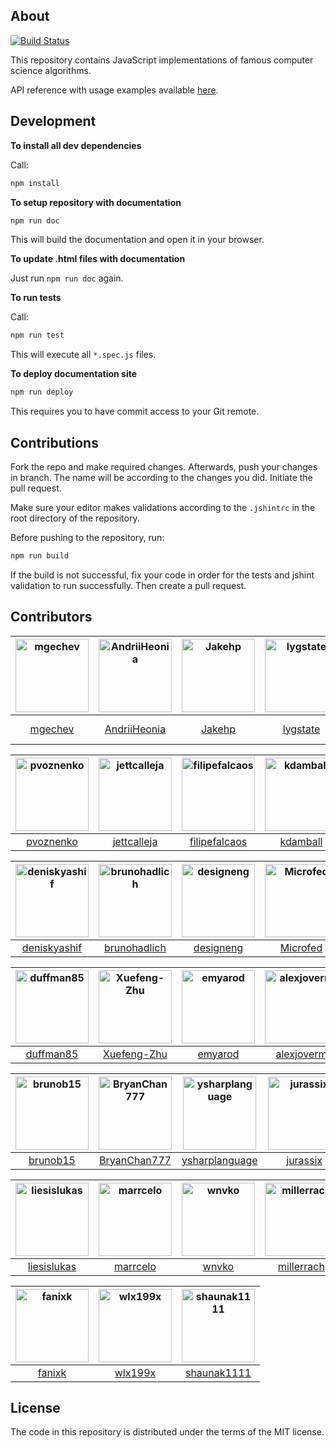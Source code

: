## About

[![Build Status](https://travis-ci.org/mgechev/javascript-algorithms.svg?branch=Jakehp-patch-1)](https://travis-ci.org/mgechev/javascript-algorithms)

This repository contains JavaScript implementations of famous computer science algorithms.

API reference with usage examples available
<a href="https://mgechev.github.io/javascript-algorithms/" target="_blank">here</a>.

## Development

**To install all dev dependencies**

Call:

```bash
npm install
```

**To setup repository with documentation**

```bash
npm run doc
```

This will build the documentation and open it in your browser.

**To update .html files with documentation**

Just run `npm run doc` again.

**To run tests**

Call:

```bash
npm run test
```

This will execute all `*.spec.js` files.

**To deploy documentation site**

```bash
npm run deploy
```

This requires you to have commit access to your Git remote.

## Contributions

Fork the repo and make required changes. Afterwards, push your changes in branch. The name will be according to the changes you did. Initiate the pull request.

Make sure your editor makes validations according to the `.jshintrc` in the root directory of the repository.

Before pushing to the repository, run:

```bash
npm run build
```

If the build is not successful, fix your code in order for the tests and jshint validation to run successfully. Then create a pull request.

## Contributors

| [<img alt="mgechev" src="https://avatars1.githubusercontent.com/u/455023?v=4&s=117" width="117">](https://github.com/mgechev) | [<img alt="AndriiHeonia" src="https://avatars1.githubusercontent.com/u/773648?v=4&s=117" width="117">](https://github.com/AndriiHeonia) | [<img alt="Jakehp" src="https://avatars1.githubusercontent.com/u/1854569?v=4&s=117" width="117">](https://github.com/Jakehp) | [<img alt="lygstate" src="https://avatars3.githubusercontent.com/u/121040?v=4&s=117" width="117">](https://github.com/lygstate) | [<img alt="mik-laj" src="https://avatars1.githubusercontent.com/u/12058428?v=4&s=117" width="117">](https://github.com/mik-laj) | [<img alt="krzysztof-grzybek" src="https://avatars0.githubusercontent.com/u/6236664?v=4&s=117" width="117">](https://github.com/krzysztof-grzybek) |
| :---------------------------------------------------------------------------------------------------------------------------: | :-------------------------------------------------------------------------------------------------------------------------------------: | :--------------------------------------------------------------------------------------------------------------------------: | :-----------------------------------------------------------------------------------------------------------------------------: | :-----------------------------------------------------------------------------------------------------------------------------: | :------------------------------------------------------------------------------------------------------------------------------------------------: |
|                                             [mgechev](https://github.com/mgechev)                                             |                                             [AndriiHeonia](https://github.com/AndriiHeonia)                                             |                                             [Jakehp](https://github.com/Jakehp)                                              |                                             [lygstate](https://github.com/lygstate)                                             |                                              [mik-laj](https://github.com/mik-laj)                                              |                                             [krzysztof-grzybek](https://github.com/krzysztof-grzybek)                                              |

| [<img alt="pvoznenko" src="https://avatars3.githubusercontent.com/u/1098414?v=4&s=117" width="117">](https://github.com/pvoznenko) | [<img alt="jettcalleja" src="https://avatars0.githubusercontent.com/u/6356258?v=4&s=117" width="117">](https://github.com/jettcalleja) | [<img alt="filipefalcaos" src="https://avatars2.githubusercontent.com/u/9125631?v=4&s=117" width="117">](https://github.com/filipefalcaos) | [<img alt="kdamball" src="https://avatars3.githubusercontent.com/u/3318312?v=4&s=117" width="117">](https://github.com/kdamball) | [<img alt="lekkas" src="https://avatars3.githubusercontent.com/u/5211478?v=4&s=117" width="117">](https://github.com/lekkas) | [<img alt="infusion" src="https://avatars3.githubusercontent.com/u/197742?v=4&s=117" width="117">](https://github.com/infusion) |
| :--------------------------------------------------------------------------------------------------------------------------------: | :------------------------------------------------------------------------------------------------------------------------------------: | :----------------------------------------------------------------------------------------------------------------------------------------: | :------------------------------------------------------------------------------------------------------------------------------: | :--------------------------------------------------------------------------------------------------------------------------: | :-----------------------------------------------------------------------------------------------------------------------------: |
|                                             [pvoznenko](https://github.com/pvoznenko)                                              |                                             [jettcalleja](https://github.com/jettcalleja)                                              |                                             [filipefalcaos](https://github.com/filipefalcaos)                                              |                                             [kdamball](https://github.com/kdamball)                                              |                                             [lekkas](https://github.com/lekkas)                                              |                                             [infusion](https://github.com/infusion)                                             |

| [<img alt="deniskyashif" src="https://avatars2.githubusercontent.com/u/5999271?v=4&s=117" width="117">](https://github.com/deniskyashif) | [<img alt="brunohadlich" src="https://avatars2.githubusercontent.com/u/7043013?v=4&s=117" width="117">](https://github.com/brunohadlich) | [<img alt="designeng" src="https://avatars0.githubusercontent.com/u/2807469?v=4&s=117" width="117">](https://github.com/designeng) | [<img alt="Microfed" src="https://avatars1.githubusercontent.com/u/613179?v=4&s=117" width="117">](https://github.com/Microfed) | [<img alt="Nirajkashyap" src="https://avatars3.githubusercontent.com/u/4338110?v=4&s=117" width="117">](https://github.com/Nirajkashyap) | [<img alt="pkerpedjiev" src="https://avatars3.githubusercontent.com/u/2143629?v=4&s=117" width="117">](https://github.com/pkerpedjiev) |
| :--------------------------------------------------------------------------------------------------------------------------------------: | :--------------------------------------------------------------------------------------------------------------------------------------: | :--------------------------------------------------------------------------------------------------------------------------------: | :-----------------------------------------------------------------------------------------------------------------------------: | :--------------------------------------------------------------------------------------------------------------------------------------: | :------------------------------------------------------------------------------------------------------------------------------------: |
|                                             [deniskyashif](https://github.com/deniskyashif)                                              |                                             [brunohadlich](https://github.com/brunohadlich)                                              |                                             [designeng](https://github.com/designeng)                                              |                                             [Microfed](https://github.com/Microfed)                                             |                                             [Nirajkashyap](https://github.com/Nirajkashyap)                                              |                                             [pkerpedjiev](https://github.com/pkerpedjiev)                                              |

| [<img alt="duffman85" src="https://avatars0.githubusercontent.com/u/15054422?v=4&s=117" width="117">](https://github.com/duffman85) | [<img alt="Xuefeng-Zhu" src="https://avatars0.githubusercontent.com/u/5875315?v=4&s=117" width="117">](https://github.com/Xuefeng-Zhu) | [<img alt="emyarod" src="https://avatars3.githubusercontent.com/u/8265238?v=4&s=117" width="117">](https://github.com/emyarod) | [<img alt="alexjoverm" src="https://avatars3.githubusercontent.com/u/5701162?v=4&s=117" width="117">](https://github.com/alexjoverm) | [<img alt="amilajack" src="https://avatars1.githubusercontent.com/u/6374832?v=4&s=117" width="117">](https://github.com/amilajack) | [<img alt="BorislavBorisov22" src="https://avatars2.githubusercontent.com/u/20156662?v=4&s=117" width="117">](https://github.com/BorislavBorisov22) |
| :---------------------------------------------------------------------------------------------------------------------------------: | :------------------------------------------------------------------------------------------------------------------------------------: | :----------------------------------------------------------------------------------------------------------------------------: | :----------------------------------------------------------------------------------------------------------------------------------: | :--------------------------------------------------------------------------------------------------------------------------------: | :-------------------------------------------------------------------------------------------------------------------------------------------------: |
|                                              [duffman85](https://github.com/duffman85)                                              |                                             [Xuefeng-Zhu](https://github.com/Xuefeng-Zhu)                                              |                                             [emyarod](https://github.com/emyarod)                                              |                                             [alexjoverm](https://github.com/alexjoverm)                                              |                                             [amilajack](https://github.com/amilajack)                                              |                                              [BorislavBorisov22](https://github.com/BorislavBorisov22)                                              |

| [<img alt="brunob15" src="https://avatars2.githubusercontent.com/u/5839627?v=4&s=117" width="117">](https://github.com/brunob15) | [<img alt="BryanChan777" src="https://avatars0.githubusercontent.com/u/43082778?v=4&s=117" width="117">](https://github.com/BryanChan777) | [<img alt="ysharplanguage" src="https://avatars0.githubusercontent.com/u/1055314?v=4&s=117" width="117">](https://github.com/ysharplanguage) | [<img alt="jurassix" src="https://avatars3.githubusercontent.com/u/1869117?v=4&s=117" width="117">](https://github.com/jurassix) | [<img alt="fisenkodv" src="https://avatars0.githubusercontent.com/u/1039447?v=4&s=117" width="117">](https://github.com/fisenkodv) | [<img alt="contra" src="https://avatars0.githubusercontent.com/u/425716?v=4&s=117" width="117">](https://github.com/contra) |
| :------------------------------------------------------------------------------------------------------------------------------: | :---------------------------------------------------------------------------------------------------------------------------------------: | :------------------------------------------------------------------------------------------------------------------------------------------: | :------------------------------------------------------------------------------------------------------------------------------: | :--------------------------------------------------------------------------------------------------------------------------------: | :-------------------------------------------------------------------------------------------------------------------------: |
|                                             [brunob15](https://github.com/brunob15)                                              |                                              [BryanChan777](https://github.com/BryanChan777)                                              |                                             [ysharplanguage](https://github.com/ysharplanguage)                                              |                                             [jurassix](https://github.com/jurassix)                                              |                                             [fisenkodv](https://github.com/fisenkodv)                                              |                                             [contra](https://github.com/contra)                                             |

| [<img alt="liesislukas" src="https://avatars3.githubusercontent.com/u/2733862?v=4&s=117" width="117">](https://github.com/liesislukas) | [<img alt="marrcelo" src="https://avatars3.githubusercontent.com/u/18054556?v=4&s=117" width="117">](https://github.com/marrcelo) | [<img alt="wnvko" src="https://avatars3.githubusercontent.com/u/5990334?v=4&s=117" width="117">](https://github.com/wnvko) | [<img alt="millerrach" src="https://avatars2.githubusercontent.com/u/12432794?v=4&s=117" width="117">](https://github.com/millerrach) | [<img alt="xiedezhuo" src="https://avatars3.githubusercontent.com/u/39017209?v=4&s=117" width="117">](https://github.com/xiedezhuo) | [<img alt="DengYiping" src="https://avatars0.githubusercontent.com/u/12176046?v=4&s=117" width="117">](https://github.com/DengYiping) |
| :------------------------------------------------------------------------------------------------------------------------------------: | :-------------------------------------------------------------------------------------------------------------------------------: | :------------------------------------------------------------------------------------------------------------------------: | :-----------------------------------------------------------------------------------------------------------------------------------: | :---------------------------------------------------------------------------------------------------------------------------------: | :-----------------------------------------------------------------------------------------------------------------------------------: |
|                                             [liesislukas](https://github.com/liesislukas)                                              |                                              [marrcelo](https://github.com/marrcelo)                                              |                                             [wnvko](https://github.com/wnvko)                                              |                                              [millerrach](https://github.com/millerrach)                                              |                                              [xiedezhuo](https://github.com/xiedezhuo)                                              |                                              [DengYiping](https://github.com/DengYiping)                                              |

| [<img alt="fanixk" src="https://avatars2.githubusercontent.com/u/921156?v=4&s=117" width="117">](https://github.com/fanixk) | [<img alt="wlx199x" src="https://avatars1.githubusercontent.com/u/6756730?v=4&s=117" width="117">](https://github.com/wlx199x) | [<img alt="shaunak1111" src="https://avatars3.githubusercontent.com/u/1323960?v=4&s=117" width="117">](https://github.com/shaunak1111) |
| :-------------------------------------------------------------------------------------------------------------------------: | :----------------------------------------------------------------------------------------------------------------------------: | :------------------------------------------------------------------------------------------------------------------------------------: |
|                                             [fanixk](https://github.com/fanixk)                                             |                                             [wlx199x](https://github.com/wlx199x)                                              |                                             [shaunak1111](https://github.com/shaunak1111)                                              |

## License

The code in this repository is distributed under the terms of the MIT license.
